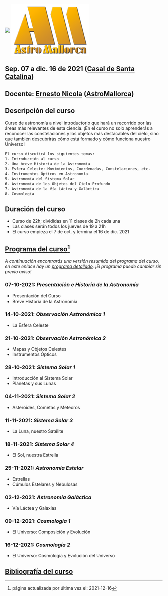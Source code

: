 [<img src="IMG/0_126643_1.png" width=200 align=center>](https://casalsdebarri.cat/casals/cb-santa-catalina/)
[<img src="IMG/logo-astromallorca4.png" width=250 align=center>](https://astromallorca.wordpress.com/)
## Sep. 07 a dic. 16 de 2021 ([Casal de Santa Catalina](https://casalsdebarri.cat/casals/cb-santa-catalina/))
## Docente: [Ernesto Nicola](bio.md) ([AstroMallorca](https://astromallorca.wordpress.com/))
## Descripción del curso
Curso de astronomía a nivel introductorio que hará un recorrido por las áreas más relevantes de esta ciencia. ¡En el curso no solo aprenderás a reconocer las constelaciones y los objetos más destacables del cielo, sino que también descubrirás cómo está formado y cómo funciona nuestro Universo! 
```
El curso discutirá los siguientes temas:
1. Introducción al curso
2. Una breve Historia de la Astronomía
3. Esfera Celeste: Movimientos, Coordenadas, Constelaciones, etc.
4. Instrumentos Ópticos en Astronomía
5. Astronomía del Sistema Solar
6. Astronomía de los Objetos del Cielo Profundo
7. Astronomía de la Vía Láctea y Galáctica
8. Cosmología
```
## Duración del curso
* Curso de 22h; divididas en 11 clases de 2h cada una
* Las clases serán todos los jueves de 19 a 21h
* El curso empieza el 7 de oct. y termina el 16 de dic. 2021

## [Programa del curso](programa.md)[^1]
_A continuación encontrarás una versión resumida del programa del curso, en este enlace hay un [programa detallado](programa.md).
¡El programa puede cambiar sin previo aviso!_

### 07-10-2021: _Presentación e Historia de la Astronomía_
* Presentación del Curso
* Breve Historia de la Astronomía

### 14-10-2021: _Observación Astronómica 1_
* La Esfera Celeste

### 21-10-2021: _Observación Astronómica 2_
* Mapas y Objetos Celestes
* Instrumentos Ópticos

### 28-10-2021: _Sistema Solar 1_
* Introducción al Sistema Solar
* Planetas y sus Lunas

### 04-11-2021: _Sistema Solar 2_
* Asteroides, Cometas y Meteoros

### 11-11-2021: _Sistema Solar 3_
* La Luna, nuestro Satélite

### 18-11-2021: _Sistema Solar 4_
* El Sol, nuestra Estrella

### 25-11-2021: _Astronomía Estelar_
* Estrellas 
* Cúmulos Estelares y Nebulosas

### 02-12-2021: _Astronomía Galáctica_
* Vía Láctea y Galaxias

### 09-12-2021: _Cosmología 1_
* El Universo: Composición y Evolución

### 16-12-2021: _Cosmología 2_
* El Universo: Cosmología y Evolución del Universo

## [Bibliografía del curso](bibliografía.md)

[^1]: página actualizada por última vez el: 2021-12-16

